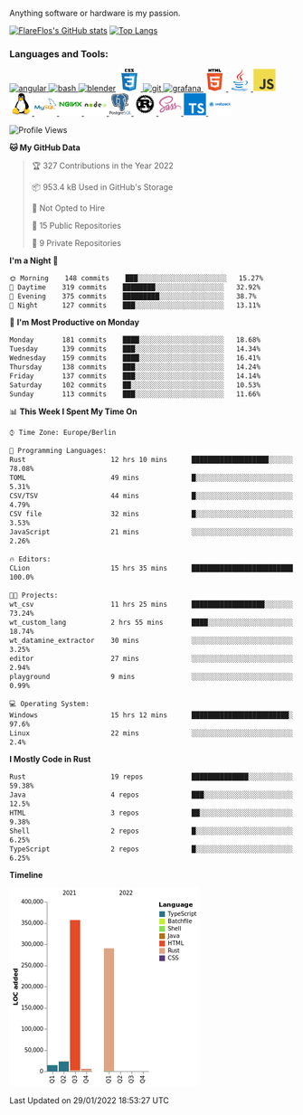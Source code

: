Anything software or hardware is my passion.

[![FlareFlos's GitHub stats](https://github-readme-stats.vercel.app/api?username=FlareFlo&show_icons=true&theme=github_dark)](https://github.com/FlareFlo/github-readme-stats)
[![Top Langs](https://github-readme-stats.vercel.app/api/top-langs/?username=FlareFlo&langs_count=10&layout=compact&theme=github_dark)](https://github.com/FlareFlo/github-readme-stats)

<h3 align="left">Languages and Tools:</h3>
<div align="left"> 
    <a href="https://angular.io" target="_blank" rel="noreferrer"><img src="https://angular.io/assets/images/logos/angular/angular.svg" alt="angular" width="40" height="40"/> </a> 
    <a href="https://www.gnu.org/software/bash/" target="_blank" rel="noreferrer"> <img src="https://www.vectorlogo.zone/logos/gnu_bash/gnu_bash-icon.svg" alt="bash" width="40" height="40"/> </a> 
    <a href="https://www.blender.org/" target="_blank" rel="noreferrer"> <img src="https://download.blender.org/branding/community/blender_community_badge_white.svg" alt="blender" width="40" height="40"/></a> 
    <a href="https://www.w3schools.com/css/" target="_blank" rel="noreferrer"> <img src="https://raw.githubusercontent.com/devicons/devicon/master/icons/css3/css3-original-wordmark.svg" alt="css3" width="40" height="40"/> </a> 
    <a href="https://git-scm.com/" target="_blank" rel="noreferrer"> <img src="https://www.vectorlogo.zone/logos/git-scm/git-scm-icon.svg" alt="git" width="40" height="40"/> </a> 
    <a href="https://grafana.com" target="_blank" rel="noreferrer"> <img src="https://www.vectorlogo.zone/logos/grafana/grafana-icon.svg" alt="grafana" width="40" height="40"/> </a> 
    <a href="https://www.w3.org/html/" target="_blank" rel="noreferrer"> <img src="https://raw.githubusercontent.com/devicons/devicon/master/icons/html5/html5-original-wordmark.svg" alt="html5" width="40" height="40"/> </a> 
    <a href="https://www.java.com" target="_blank" rel="noreferrer"> <img src="https://raw.githubusercontent.com/devicons/devicon/master/icons/java/java-original.svg" alt="java" width="40" height="40"/> </a> 
    <a href="https://developer.mozilla.org/en-US/docs/Web/JavaScript" target="_blank" rel="noreferrer"> <img src="https://raw.githubusercontent.com/devicons/devicon/master/icons/javascript/javascript-original.svg" alt="javascript" width="40" height="40"/> </a> 
    <a href="https://www.linux.org/" target="_blank" rel="noreferrer"> <img src="https://raw.githubusercontent.com/devicons/devicon/master/icons/linux/linux-original.svg" alt="linux" width="40" height="40"/> </a> 
    <a href="https://www.mysql.com/" target="_blank" rel="noreferrer"> <img src="https://raw.githubusercontent.com/devicons/devicon/master/icons/mysql/mysql-original-wordmark.svg" alt="mysql" width="40" height="40"/> </a> 
    <a href="https://www.nginx.com" target="_blank" rel="noreferrer"> <img src="https://raw.githubusercontent.com/devicons/devicon/master/icons/nginx/nginx-original.svg" alt="nginx" width="40" height="40"/> </a> 
    <a href="https://nodejs.org" target="_blank" rel="noreferrer"> <img src="https://raw.githubusercontent.com/devicons/devicon/master/icons/nodejs/nodejs-original-wordmark.svg" alt="nodejs" width="40" height="40"/> </a> 
    <a href="https://www.postgresql.org" target="_blank" rel="noreferrer"> <img src="https://raw.githubusercontent.com/devicons/devicon/master/icons/postgresql/postgresql-original-wordmark.svg" alt="postgresql" width="40" height="40"/> </a> 
    <a href="https://www.rust-lang.org" target="_blank" rel="noreferrer"> <img src="https://raw.githubusercontent.com/devicons/devicon/master/icons/rust/rust-plain.svg" alt="rust" width="40" height="40"/> </a> 
    <a href="https://sass-lang.com" target="_blank" rel="noreferrer"> <img src="https://raw.githubusercontent.com/devicons/devicon/master/icons/sass/sass-original.svg" alt="sass" width="40" height="40"/> </a> 
    <a href="https://www.typescriptlang.org/" target="_blank" rel="noreferrer"> <img src="https://raw.githubusercontent.com/devicons/devicon/master/icons/typescript/typescript-original.svg" alt="typescript" width="40" height="40"/> </a> 
    <a href="https://webpack.js.org" target="_blank" rel="noreferrer"> <img src="https://raw.githubusercontent.com/devicons/devicon/d00d0969292a6569d45b06d3f350f463a0107b0d/icons/webpack/webpack-original-wordmark.svg" alt="webpack" width="40" height="40"/> </a> 
</div>

<!--START_SECTION:waka-->
![Profile Views](http://img.shields.io/badge/Profile%20Views-0-blue)

**🐱 My GitHub Data** 

> 🏆 327 Contributions in the Year 2022
 > 
> 📦 953.4 kB Used in GitHub's Storage 
 > 
> 🚫 Not Opted to Hire
 > 
> 📜 15 Public Repositories 
 > 
> 🔑 9 Private Repositories  
 > 
**I'm a Night 🦉** 

```text
🌞 Morning    148 commits    ███░░░░░░░░░░░░░░░░░░░░░░   15.27% 
🌆 Daytime    319 commits    ████████░░░░░░░░░░░░░░░░░   32.92% 
🌃 Evening    375 commits    █████████░░░░░░░░░░░░░░░░   38.7% 
🌙 Night      127 commits    ███░░░░░░░░░░░░░░░░░░░░░░   13.11%

```
📅 **I'm Most Productive on Monday** 

```text
Monday       181 commits    ████░░░░░░░░░░░░░░░░░░░░░   18.68% 
Tuesday      139 commits    ███░░░░░░░░░░░░░░░░░░░░░░   14.34% 
Wednesday    159 commits    ████░░░░░░░░░░░░░░░░░░░░░   16.41% 
Thursday     138 commits    ███░░░░░░░░░░░░░░░░░░░░░░   14.24% 
Friday       137 commits    ███░░░░░░░░░░░░░░░░░░░░░░   14.14% 
Saturday     102 commits    ██░░░░░░░░░░░░░░░░░░░░░░░   10.53% 
Sunday       113 commits    ███░░░░░░░░░░░░░░░░░░░░░░   11.66%

```


📊 **This Week I Spent My Time On** 

```text
⌚︎ Time Zone: Europe/Berlin

💬 Programming Languages: 
Rust                     12 hrs 10 mins      ███████████████████░░░░░░   78.08% 
TOML                     49 mins             █░░░░░░░░░░░░░░░░░░░░░░░░   5.31% 
CSV/TSV                  44 mins             █░░░░░░░░░░░░░░░░░░░░░░░░   4.79% 
CSV file                 32 mins             █░░░░░░░░░░░░░░░░░░░░░░░░   3.53% 
JavaScript               21 mins             ░░░░░░░░░░░░░░░░░░░░░░░░░   2.26%

🔥 Editors: 
CLion                    15 hrs 35 mins      █████████████████████████   100.0%

🐱‍💻 Projects: 
wt_csv                   11 hrs 25 mins      ██████████████████░░░░░░░   73.24% 
wt_custom_lang           2 hrs 55 mins       ████░░░░░░░░░░░░░░░░░░░░░   18.74% 
wt_datamine_extractor    30 mins             ░░░░░░░░░░░░░░░░░░░░░░░░░   3.25% 
editor                   27 mins             ░░░░░░░░░░░░░░░░░░░░░░░░░   2.94% 
playground               9 mins              ░░░░░░░░░░░░░░░░░░░░░░░░░   0.99%

💻 Operating System: 
Windows                  15 hrs 12 mins      ████████████████████████░   97.6% 
Linux                    22 mins             ░░░░░░░░░░░░░░░░░░░░░░░░░   2.4%

```

**I Mostly Code in Rust** 

```text
Rust                     19 repos            ██████████████░░░░░░░░░░░   59.38% 
Java                     4 repos             ███░░░░░░░░░░░░░░░░░░░░░░   12.5% 
HTML                     3 repos             ██░░░░░░░░░░░░░░░░░░░░░░░   9.38% 
Shell                    2 repos             █░░░░░░░░░░░░░░░░░░░░░░░░   6.25% 
TypeScript               2 repos             █░░░░░░░░░░░░░░░░░░░░░░░░   6.25%

```


**Timeline**

![Chart not found](https://raw.githubusercontent.com/FlareFlo/FlareFlo/main/charts/bar_graph.png) 


 Last Updated on 29/01/2022 18:53:27 UTC
<!--END_SECTION:waka-->
